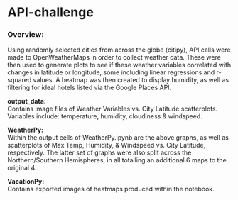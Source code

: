 # API-challenge

<h3>Overview:</h3>
Using randomly selected cities from across the globe (citipy), API calls were made to OpenWeatherMaps in order to collect weather data. These were then used to generate plots to see if these weather variables correlated with changes in latitude or longitude, some including linear regressions and r-squared values. A heatmap was then created to display humidity, as well as filtering for ideal hotels listed via the Google Places API. 

<b>output_data:</b></br>
Contains image files of Weather Variables vs. City Latitude scatterplots. Variables include: temperature, humidity, cloudiness & windspeed. 

<b>WeatherPy:</b></br>
Within the output cells of WeatherPy.ipynb are the above graphs, as well as scatterplots of Max Temp, Humidity, & Windspeed vs. City Latitude, respectively. The latter set of graphs were also split across the Northern/Southern Hemispheres, in all totalling an additional 6 maps to the original 4. 

<b>VacationPy:</b></br>
Contains exported images of heatmaps produced within the notebook. 
